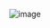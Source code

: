 ![image](https://user-images.githubusercontent.com/47218880/73407860-07309580-42c0-11ea-9cc6-bb08e1f746f4.png)

